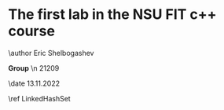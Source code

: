 # The first lab in the NSU FIT c++ course
\author Eric Shelbogashev

**Group** \n 21209

\date 13.11.2022

\ref LinkedHashSet
